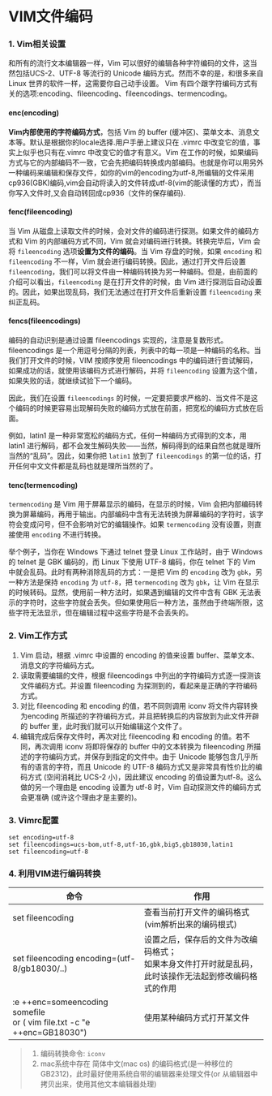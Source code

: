 # VIM文件编码

### 1. Vim相关设置

和所有的流行文本编辑器一样，Vim 可以很好的编辑各种字符编码的文件，这当然包括UCS-2、UTF-8 等流行的 Unicode 编码方式。然而不幸的是，和很多来自 Linux 世界的软件一样，这需要你自己动手设置。 
Vim 有四个跟字符编码方式有关的选项:encoding、fileencoding、fileencodings、termencoding。

#### enc(encoding)

**Vim内部使用的字符编码方式**，包括 Vim 的 buffer (缓冲区)、菜单文本、消息文本等。默认是根据你的locale选择.用户手册上建议只在 .vimrc 中改变它的值，事实上似乎也只有在.vimrc 中改变它的值才有意义。Vim 在工作的时候，如果编码方式与它的内部编码不一致，它会先把编码转换成内部编码。也就是你可以用另外一种编码来编辑和保存文件，如你的vim的encoding为utf-8,所编辑的文件采用cp936(GBK)编码,vim会自动将读入的文件转成utf-8(vim的能读懂的方式），而当你写入文件时,又会自动转回成cp936（文件的保存编码).

#### fenc(fileencoding)

当 Vim 从磁盘上读取文件的时候，会对文件的编码进行探测。如果文件的编码方式和 Vim 的内部编码方式不同，Vim 就会对编码进行转换。转换完毕后，Vim 会将 `fileencoding` 选项**设置为文件的编码**。当 Vim 存盘的时候，如果 `encoding` 和`fileencoding` 不一样，Vim 就会进行编码转换。因此，通过打开文件后设置 `fileencoding`，我们可以将文件由一种编码转换为另一种编码。但是，由前面的介绍可以看出，`fileencoding` 是在打开文件的时候，由 Vim 进行探测后自动设置的。因此，如果出现乱码，我们无法通过在打开文件后重新设置 `fileencoding` 来纠正乱码。

#### fencs(fileencodings)

编码的自动识别是通过设置 fileencodings 实现的，注意是复数形式。fileencodings 是一个用逗号分隔的列表，列表中的每一项是一种编码的名称。当我们打开文件的时候，VIM 按顺序使用 fileencodings 中的编码进行尝试解码，如果成功的话，就使用该编码方式进行解码，并将 `fileencoding` 设置为这个值，如果失败的话，就继续试验下一个编码。

因此，我们在设置 `fileencodings` 的时候，一定要把要求严格的、当文件不是这个编码的时候更容易出现解码失败的编码方式放在前面，把宽松的编码方式放在后面。

例如，latin1 是一种非常宽松的编码方式，任何一种编码方式得到的文本，用 latin1 进行解码，都不会发生解码失败——当然，解码得到的结果自然也就是理所当然的“乱码”。因此，如果你把 `latin1` 放到了 `fileencodings` 的第一位的话，打开任何中文文件都是乱码也就是理所当然的了。

#### tenc(termencoding)

`termencoding` 是 Vim 用于屏幕显示的编码，在显示的时候，Vim 会把内部编码转换为屏幕编码，再用于输出。内部编码中含有无法转换为屏幕编码的字符时，该字符会变成问号，但不会影响对它的编辑操作。如果 `termencoding` 没有设置，则直接使用 `encoding` 不进行转换。

举个例子，当你在 Windows 下通过 telnet 登录 Linux 工作站时，由于 Windows 的 telnet 是 GBK 编码的，而 Linux 下使用 UTF-8 编码，你在 telnet 下的 Vim 中就会乱码。此时有两种消除乱码的方式：一是把 Vim 的 `encoding` 改为 `gbk`，另一种方法是保持 `encoding` 为 `utf-8`，把 `termencoding` 改为 `gbk`，让 Vim 在显示的时候转码。显然，使用前一种方法时，如果遇到编辑的文件中含有 GBK 无法表示的字符时，这些字符就会丢失。但如果使用后一种方法，虽然由于终端所限，这些字符无法显示，但在编辑过程中这些字符是不会丢失的。

### 2. Vim工作方式

1. Vim 启动，根据 .vimrc 中设置的 encoding 的值来设置 buffer、菜单文本、消息文的字符编码方式。 
2. 读取需要编辑的文件，根据 fileencodings 中列出的字符编码方式逐一探测该文件编码方式。并设置 fileencoding 为探测到的，看起来是正确的字符编码方式。 
3. 对比 fileencoding 和 encoding 的值，若不同则调用 iconv 将文件内容转换为encoding 所描述的字符编码方式，并且把转换后的内容放到为此文件开辟的 buffer 里，此时我们就可以开始编辑这个文件了。
4. 编辑完成后保存文件时，再次对比 fileencoding 和 encoding 的值。若不同，再次调用 iconv 将即将保存的 buffer 中的文本转换为 fileencoding 所描述的字符编码方式，并保存到指定的文件中。由于 Unicode 能够包含几乎所有的语言的字符，而且 Unicode 的 UTF-8 编码方式又是非常具有性价比的编码方式 (空间消耗比 UCS-2 小)，因此建议 encoding 的值设置为utf-8。这么做的另一个理由是 encoding 设置为 utf-8 时，Vim 自动探测文件的编码方式会更准确 (或许这个理由才是主要的)。

### 3. Vimrc配置

```
set encoding=utf-8
set fileencodings=ucs-bom,utf-8,utf-16,gbk,big5,gb18030,latin1
set fileencoding=utf-8
```

### 4. 利用VIM进行编码转换

| 命令                                                         | 作用                                                         |
| ------------------------------------------------------------ | ------------------------------------------------------------ |
| set fileencoding                                             | 查看当前打开文件的编码格式(vim解析出来的编码根式)            |
| set fileencoding encoding=(utf-8/gb18030/..)                 | 设置之后，保存后的文件为改编码格式；<br />如果本身文件打开时就是乱码，此时该操作无法起到修改编码格式的作用 |
| :e ++enc=someencoding somefile<br />or ( vim file.txt -c "e ++enc=GB18030") | 使用某种编码方式打开某文件                                   |

> 1. 编码转换命令: `iconv` 
> 2. mac系统中存在 简体中文(mac os) 的编码格式(是一种移位的 GB2312)，此时最好使用系统自带的编辑器来处理文件(or 从编辑器中拷贝出来，使用其他文本编辑器处理)